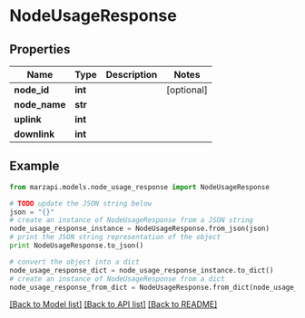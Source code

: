 # NodeUsageResponse


## Properties
Name | Type | Description | Notes
------------ | ------------- | ------------- | -------------
**node_id** | **int** |  | [optional] 
**node_name** | **str** |  | 
**uplink** | **int** |  | 
**downlink** | **int** |  | 

## Example

```python
from marzapi.models.node_usage_response import NodeUsageResponse

# TODO update the JSON string below
json = "{}"
# create an instance of NodeUsageResponse from a JSON string
node_usage_response_instance = NodeUsageResponse.from_json(json)
# print the JSON string representation of the object
print NodeUsageResponse.to_json()

# convert the object into a dict
node_usage_response_dict = node_usage_response_instance.to_dict()
# create an instance of NodeUsageResponse from a dict
node_usage_response_from_dict = NodeUsageResponse.from_dict(node_usage_response_dict)
```
[[Back to Model list]](../README.md#documentation-for-models) [[Back to API list]](../README.md#documentation-for-api-endpoints) [[Back to README]](../README.md)


